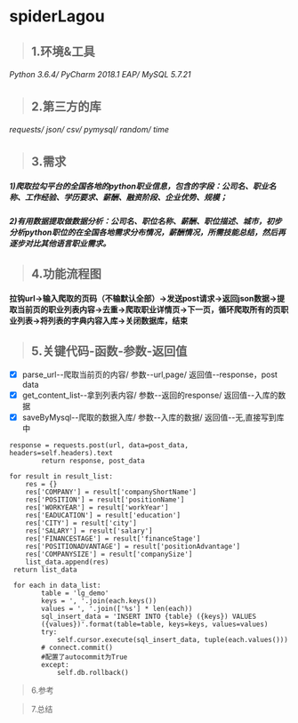 # spiderLagou
>## 1.环境&工具
###### Python 3.6.4/ PyCharm 2018.1 EAP/ MySQL 5.7.21

>## 2.第三方的库
###### requests/ json/ csv/ pymysql/ random/ time

>## 3.需求
 ##### 1)爬取拉勾平台的全国各地的python职业信息，包含的字段：公司名、职业名称、工作经验、学历要求、薪酬、融资阶段、企业优势、规模；
 ##### 2)有用数据提取做数据分析：公司名、职位名称、薪酬、职位描述、城市，初步分析python职位的在全国各地需求分布情况，薪酬情况，所需技能总结，然后再逐步对比其他语言职业需求。

>## 4.功能流程图
#### 拉钩url->输入爬取的页码（不输默认全部）->发送post请求->返回json数据->提取当前页的职业列表内容->去重->爬取职业详情页->下一页，循环爬取所有的页职业列表->将列表的字典内容入库->关闭数据库，结束

>## 5.关键代码-函数-参数-返回值
- [x] parse_url--爬取当前页的内容/ 参数--url,page/ 返回值--response，post data
- [x] get_content_list--拿到列表内容/ 参数--返回的response/ 返回值--入库的数据
- [x] saveByMysql--爬取的数据入库/ 参数--入库的数据/ 返回值--无,直接写到库中

```
response = requests.post(url, data=post_data, headers=self.headers).text
        return response, post_data
        
for result in result_list:
    res = {}
    res['COMPANY'] = result['companyShortName']
    res['POSITION'] = result['positionName']
    res['WORKYEAR'] = result['workYear']
    res['EADUCATION'] = result['education']
    res['CITY'] = result['city']
    res['SALARY'] = result['salary']
    res['FINANCESTAGE'] = result['financeStage']
    res['POSITIONADVANTAGE'] = result['positionAdvantage']
    res['COMPANYSIZE'] = result['companySize']
    list_data.append(res)           
 return list_data

 for each in data_list:
        table = 'lg_demo'
        keys = ', '.join(each.keys())
        values = ', '.join(['%s'] * len(each))
        sql_insert_data = 'INSERT INTO {table} ({keys}) VALUES
        ({values})'.format(table=table, keys=keys, values=values)
        try:
            self.cursor.execute(sql_insert_data, tuple(each.values()))
        # connect.commit()
        #配置了autocommit为True
        except:
            self.db.rollback()
```


>6.参考

>7.总结

